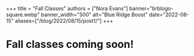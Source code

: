 +++
title = "Fall Classes"
authors = ["Nora Evans"]
banner="brblogo-square.webp"
banner_width="500"
alt="Blue Ridge Boost"
date="2022-08-15"
aliases=["/blog/2022/08/15/post1/"]
+++

# Fall classes coming soon!